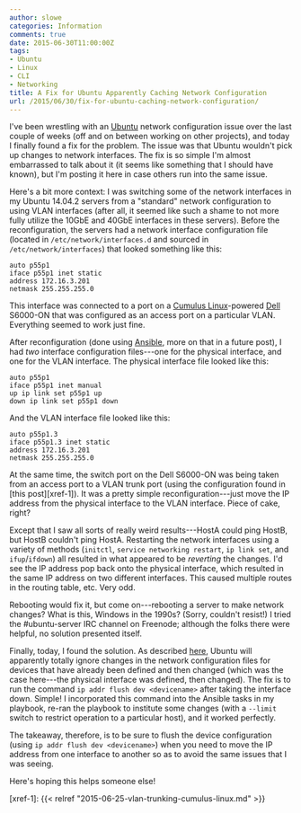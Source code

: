```yaml
---
author: slowe
categories: Information
comments: true
date: 2015-06-30T11:00:00Z
tags:
- Ubuntu
- Linux
- CLI
- Networking
title: A Fix for Ubuntu Apparently Caching Network Configuration
url: /2015/06/30/fix-for-ubuntu-caching-network-configuration/
---
```


I've been wrestling with an [Ubuntu][link-1] network configuration issue over the last couple of weeks (off and on between working on other projects), and today I finally found a fix for the problem. The issue was that Ubuntu wouldn't pick up changes to network interfaces. The fix is so simple I'm almost embarrassed to talk about it (it seems like something that I should have known), but I'm posting it here in case others run into the same issue.

Here's a bit more context: I was switching some of the network interfaces in my Ubuntu 14.04.2 servers from a "standard" network configuration to using VLAN interfaces (after all, it seemed like such a shame to not more fully utilize the 10GbE and 40GbE interfaces in these servers). Before the reconfiguration, the servers had a network interface configuration file (located in `/etc/network/interfaces.d` and sourced in `/etc/network/interfaces`) that looked something like this:

```
auto p55p1
iface p55p1 inet static
address 172.16.3.201
netmask 255.255.255.0
```

This interface was connected to a port on a [Cumulus Linux][link-2]-powered [Dell][link-3] S6000-ON that was configured as an access port on a particular VLAN. Everything seemed to work just fine.

After reconfiguration (done using [Ansible][link-4], more on that in a future post), I had _two_ interface configuration files---one for the physical interface, and one for the VLAN interface. The physical interface file looked like this:

```
auto p55p1
iface p55p1 inet manual
up ip link set p55p1 up
down ip link set p55p1 down
```

And the VLAN interface file looked like this:

```
auto p55p1.3
iface p55p1.3 inet static
address 172.16.3.201
netmask 255.255.255.0
```

At the same time, the switch port on the Dell S6000-ON was being taken from an access port to a VLAN trunk port (using the configuration found in [this post][xref-1]). It was a pretty simple reconfiguration---just move the IP address from the physical interface to the VLAN interface. Piece of cake, right?

Except that I saw all sorts of really weird results---HostA could ping HostB, but HostB couldn't ping HostA. Restarting the network interfaces using a variety of methods (`initctl`, `service networking restart`, `ip link set`, and `ifup`/`ifdown`) all resulted in what appeared to be _reverting_ the changes. I'd see the IP address pop back onto the physical interface, which resulted in the same IP address on two different interfaces. This caused multiple routes in the routing table, etc. Very odd.

Rebooting would fix it, but come on---rebooting a server to make network changes? What is this, Windows in the 1990s? (Sorry, couldn't resist!) I tried the #ubuntu-server IRC channel on Freenode; although the folks there were helpful, no solution presented itself.

Finally, today, I found the solution. As described [here][link-5], Ubuntu will apparently totally ignore changes in the network configuration files for devices that have already been defined and then changed (which was the case here---the physical interface was defined, then changed). The fix is to run the command `ip addr flush dev <devicename>` after taking the interface down. Simple! I incorporated this command into the Ansible tasks in my playbook, re-ran the playbook to institute some changes (with a `--limit` switch to restrict operation to a particular host), and it worked perfectly.

The takeaway, therefore, is to be sure to flush the device configuration (using `ip addr flush dev <devicename>`) when you need to move the IP address from one interface to another so as to avoid the same issues that I was seeing.

Here's hoping this helps someone else!

[link-1]: http://www.ubuntu.com
[link-2]: http://cumulusnetworks.com
[link-3]: http://www.dell.com
[link-4]: http://www.ansible.com/home
[link-5]: http://askubuntu.com/questions/509975/how-can-i-change-the-network-configuration-on-ubuntu-14-04-server
[xref-1]: {{< relref "2015-06-25-vlan-trunking-cumulus-linux.md" >}}
